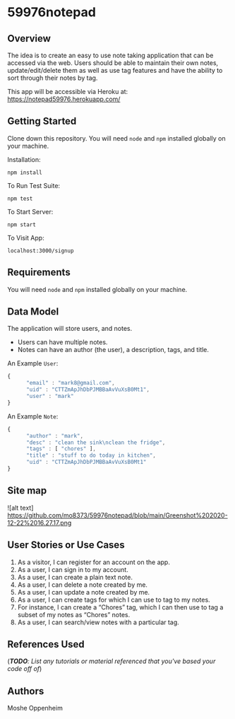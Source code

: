 # 59976notepad

## Overview

The idea is to create an easy to use note taking application that can be accessed via the web. Users should be able to maintain their own notes, update/edit/delete them as well as use tag features and have the ability to sort through their notes by tag. 

This app will be accessible via Heroku at:
https://notepad59976.herokuapp.com/


## Getting Started

Clone down this repository. You will need `node` and `npm` installed globally on your machine.  

Installation:

`npm install`  

To Run Test Suite:  

`npm test`  

To Start Server:

`npm start`  

To Visit App:

`localhost:3000/signup`  


## Requirements

You will need `node` and `npm` installed globally on your machine.


## Data Model

The application will store users, and notes.

- Users can have multiple notes.
- Notes can have an author (the user), a description, tags, and title.


An Example `User`:

```javascript
{
      "email" : "mark8@gmail.com",
      "uid" : "CTTZmApJhDbPJMBBaAvVuXsB0Mt1",
      "user" : "mark"
}
```

An Example `Note`:

```javascript
{
      "author" : "mark",
      "desc" : "clean the sink\nclean the fridge",
      "tags" : [ "chores" ],
      "title" : "stuff to do today in kitchen",
      "uid" : "CTTZmApJhDbPJMBBaAvVuXsB0Mt1"
}
```

## Site map

![alt text] https://github.com/mo8373/59976notepad/blob/main/Greenshot%202020-12-22%2016.27.17.png
## User Stories or Use Cases

1. As a visitor, I can register for an account on the app.
2. As a user, I can sign in to my account.
3. As a user, I can create a plain text note.
4. As a user, I can delete a note created by me.
5. As a user, I can update a note created by me.
6. As a user, I can create tags for which I can use to tag to my notes.
7. For instance, I can create a “Chores” tag, which I can then use to tag a subset of my notes as “Chores” notes. 
8. As a user, I can search/view notes with a particular tag.

## References Used

(___TODO__: List any tutorials or material referenced that you've based your code off of_)

## Authors
Moshe Oppenheim
